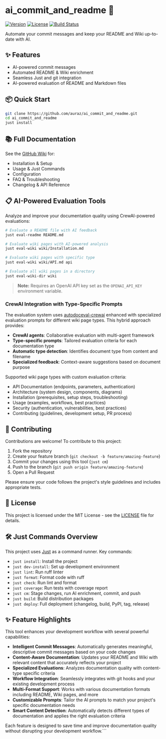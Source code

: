 # ai_commit_and_readme 🚀

[![Version](https://img.shields.io/badge/version-0.1.0-blue.svg)](https://github.com/auraz/ai_commit_and_readme)
[![License](https://img.shields.io/badge/License-MIT-green.svg)](https://opensource.org/licenses/MIT)
[![Build Status](https://img.shields.io/badge/build-passing-brightgreen.svg)](https://github.com/auraz/ai_commit_and_readme)

Automate your commit messages and keep your README and Wiki up-to-date with AI.

## ✨ Features

- AI-powered commit messages
- Automated README & Wiki enrichment
- Seamless Just and git integration
- AI-powered evaluation of README and Markdown files

## 📦 Quick Start

```sh
git clone https://github.com/auraz/ai_commit_and_readme.git
cd ai_commit_and_readme
just install
```

## 📚 Full Documentation

See the [GitHub Wiki](https://github.com/auraz/ai_commit_and_readme/wiki) for:
- Installation & Setup
- Usage & Just Commands
- Configuration
- FAQ & Troubleshooting
- Changelog & API Reference

## 📋 AI-Powered Evaluation Tools

Analyze and improve your documentation quality using CrewAI-powered evaluations:

```sh
# Evaluate a README file with AI feedback
just eval-readme README.md

# Evaluate wiki pages with AI-powered analysis
just eval-wiki wiki/Installation.md

# Evaluate wiki pages with specific type
just eval-wiki wiki/API.md api

# Evaluate all wiki pages in a directory
just eval-wiki-dir wiki
```

> **Note:** Requires an OpenAI API key set as the `OPENAI_API_KEY` environment variable.

### CrewAI Integration with Type-Specific Prompts

The evaluation system uses [autodoceval-crewai](https://github.com/auraz/autodoceval-crewai) enhanced with specialized evaluation prompts for different wiki page types. This hybrid approach provides:

- **CrewAI agents**: Collaborative evaluation with multi-agent framework
- **Type-specific prompts**: Tailored evaluation criteria for each documentation type
- **Automatic type detection**: Identifies document type from content and filename
- **Specialized feedback**: Context-aware suggestions based on document purpose

Supported wiki page types with custom evaluation criteria:
- API Documentation (endpoints, parameters, authentication)
- Architecture (system design, components, diagrams)
- Installation (prerequisites, setup steps, troubleshooting)
- Usage (examples, workflows, best practices)
- Security (authentication, vulnerabilities, best practices)
- Contributing (guidelines, development setup, PR process)

## 📝 Contributing

Contributions are welcome! To contribute to this project:

1. Fork the repository
2. Create your feature branch (`git checkout -b feature/amazing-feature`)
3. Commit your changes using this tool (`just cm`)
4. Push to the branch (`git push origin feature/amazing-feature`)
5. Open a Pull Request

Please ensure your code follows the project's style guidelines and includes appropriate tests.

## 📄 License

This project is licensed under the MIT License - see the [LICENSE](LICENSE) file for details.
## 🛠️ Just Commands Overview

This project uses [Just](https://just.systems/) as a command runner. Key commands:

- `just install`: Install the project
- `just dev-install`: Set up development environment
- `just lint`: Run ruff linter
- `just format`: Format code with ruff
- `just check`: Run lint and format
- `just coverage`: Run tests with coverage report
- `just cm`: Stage changes, run AI enrichment, commit, and push
- `just build`: Build distribution packages
- `just deploy`: Full deployment (changelog, build, PyPI, tag, release)

## ✨ Feature Highlights

This tool enhances your development workflow with several powerful capabilities:

- **Intelligent Commit Messages**: Automatically generates meaningful, descriptive commit messages based on your code changes
- **Content-Aware Documentation**: Updates your README and Wiki with relevant content that accurately reflects your project
- **Specialized Evaluations**: Analyzes documentation quality with content-type specific criteria
- **Workflow Integration**: Seamlessly integrates with git hooks and your existing development process
- **Multi-Format Support**: Works with various documentation formats including README, Wiki pages, and more
- **Customizable Prompts**: Tailor the AI prompts to match your project's specific documentation needs
- **Smart Content Detection**: Automatically detects different types of documentation and applies the right evaluation criteria

Each feature is designed to save time and improve documentation quality without disrupting your development workflow.```

